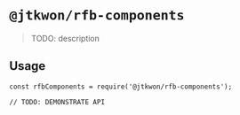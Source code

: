 # `@jtkwon/rfb-components`

> TODO: description

## Usage

```
const rfbComponents = require('@jtkwon/rfb-components');

// TODO: DEMONSTRATE API
```
